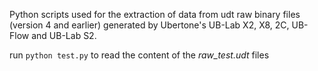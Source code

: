 

Python scripts used for the extraction of data from udt raw binary files (version 4 and earlier) generated by Ubertone's UB-Lab X2, X8, 2C, UB-Flow and UB-Lab S2.

run `python test.py` to read the content of the *raw_test.udt* files